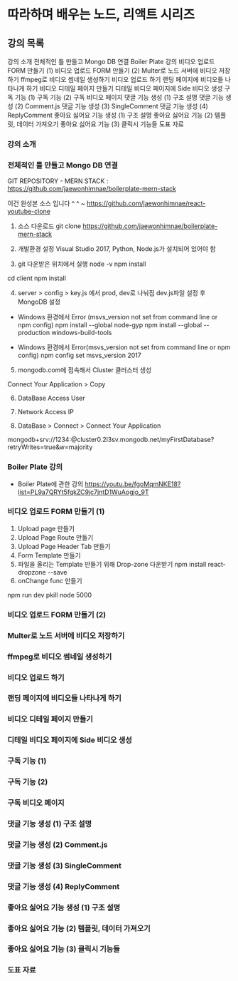 # 따라하며 배우는 노드, 리액트 시리즈

## 강의 목록
강의 소개
전체적인 틀 만들고 Mongo DB 연결
Boiler Plate 강의
비디오 업로드 FORM 만들기 (1)
비디오 업로드 FORM 만들기 (2)
Multer로 노드 서버에 비디오 저장하기
ffmpeg로 비디오 썸네일 생성하기
비디오 업로드 하기
랜딩 페이지에 비디오들 나타나게 하기
비디오 디테일 페이지 만들기
디테일 비디오 페이지에 Side 비디오 생성
구독 기능 (1)
구독 기능 (2)
구독 비디오 페이지
댓글 기능 생성 (1) 구조 설명
댓글 기능 생성 (2) Comment.js
댓글 기능 생성 (3) SingleComment
댓글 기능 생성 (4) ReplyComment
좋아요 싫어요 기능 생성 (1) 구조 설명
좋아요 싫어요 기능 (2) 템플릿, 데이터 가져오기
좋아요 싫어요 기능 (3) 클릭시 기능들
도표 자료


### 강의 소개



### 전체적인 틀 만들고 Mongo DB 연결
GIT REPOSITORY  - MERN STACK : 
https://github.com/jaewonhimnae/boilerplate-mern-stack

이건 완성본 소스 입니다  ^ ^ ~
https://github.com/jaewonhimnae/react-youtube-clone


1. 소스 다운로드 
git clone https://github.com/jaewonhimnae/boilerplate-mern-stack

2. 개발환경 설정
Visual Studio 2017, Python, Node.js가 설치되어 있어야 함

3. git 다운받은 위치에서 실행
node -v
npm install

cd client
npm install

4. server > config > key.js 에서 prod, dev로 나눠짐
dev.js파일 설정 후 MongoDB 설정


*  Windows 환경에서 Error (msvs_version not set from command line or npm config)
npm install --global node-gyp
npm install --global --production windows-build-tools

* Windows 환경에서 Error(msvs_version not set from command line or npm config)
npm config set msvs_version 2017

5. mongodb.com에 접속해서 Cluster 
클러스터 생성 

Connect Your Application > Copy

6. DataBase Access
User

7. Network Access
IP

8. DataBase > Connect > Connect Your Application

mongodb+srv://1234:<password>@cluster0.2l3sv.mongodb.net/myFirstDatabase?retryWrites=true&w=majority

### Boiler Plate 강의

* Boiler  Plate에 관한 강의
https://youtu.be/fgoMqmNKE18?list=PL9a7QRYt5fqkZC9jc7jntD1WuAogjo_9T


### 비디오 업로드 FORM 만들기 (1)
1. Upload page 만들기
2. Upload Page Route 만들기
3. Upload Page Header Tab 만들기
4. Form Template 만들기
5. 파일을 올리는 Template 만들기 위해 Drop-zone 다운받기
npm install react-dropzone --save
6. onChange func 만들기


npm run dev
pkill node 5000


### 비디오 업로드 FORM 만들기 (2)
### Multer로 노드 서버에 비디오 저장하기
### ffmpeg로 비디오 썸네일 생성하기
### 비디오 업로드 하기
### 랜딩 페이지에 비디오들 나타나게 하기
### 비디오 디테일 페이지 만들기
### 디테일 비디오 페이지에 Side 비디오 생성
### 구독 기능 (1)
### 구독 기능 (2)
### 구독 비디오 페이지
### 댓글 기능 생성 (1) 구조 설명
### 댓글 기능 생성 (2) Comment.js
### 댓글 기능 생성 (3) SingleComment
### 댓글 기능 생성 (4) ReplyComment
### 좋아요 싫어요 기능 생성 (1) 구조 설명
### 좋아요 싫어요 기능 (2) 템플릿, 데이터 가져오기
### 좋아요 싫어요 기능 (3) 클릭시 기능들
### 도표 자료